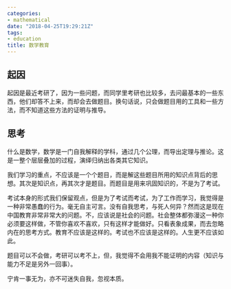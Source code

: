 ```yaml
---
categories: 
- mathematical
date: "2018-04-25T19:29:21Z"
tags: 
- education
title: 数学教育
---
```


<!--more-->
## 起因

起因是最近考研了，因为一些问题，而同学里考研也比较多，去问最基本的一些东西，他们却答不上来，而却会去做题目。换句话说，只会做题目用的工具和一些方法，而不知道这些方法的证明与推导。

## 思考

什么是数学，数学是一门自我解释的学科，通过几个公理，而导出定理与推论。这是一整个层层叠加的过程，演绎归纳出各类其它知识。

我们学习的重点，不应该是一个个题目，而是解这些题目所用的知识点背后的思想。其次是知识点，再其次才是题目。而题目是用来巩固知识的，不是为了考试。

考试本身的形式我们保留观点，但是为了考试而考试，为了工作而学习，我觉得是一种非常愚蠢的行为。毫无自主可言。没有自我思考，与死人何异？然而这是现在中国教育非常非常大的问题。不，应该说是社会的问题。社会整体都弥漫这一种你必须要这样做，不管你喜欢不喜欢，只有这样才能做好。只看表象成果，而去忽略内在的思考方式。教育不应该是这样的。考试也不应该是这样的。人生更不应该如此。

题目可以不会做，考研可以考不上，但，我觉得不会用我不能证明的内容（知识与能力不足是另外一回事）。

宁肯一事无为，亦不可迷失自我，忽视本质。
